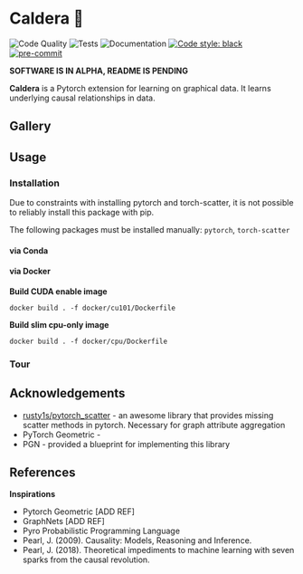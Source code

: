 # Caldera 🌋

![Code Quality](https://github.com/jvrana/caldera/workflows/Code%20Quality/badge.svg)
![Tests](https://github.com/jvrana/caldera/workflows/Tests/badge.svg)
![Documentation](https://github.com/jvrana/caldera/workflows/Documentation/badge.svg)
[![Code style: black](https://img.shields.io/badge/code%20style-black-000000.svg)](https://github.com/psf/black)
[![pre-commit](https://img.shields.io/badge/pre--commit-enabled-brightgreen?logo=pre-commit&logoColor=white)](https://github.com/pre-commit/pre-commit)

**SOFTWARE IS IN ALPHA, README IS PENDING**

**Caldera** is a Pytorch extension for learning on graphical data. It learns underlying causal relationships in data.

## Gallery

## Usage

### Installation

Due to constraints with installing pytorch and torch-scatter, it is not possible
to reliably install this package with pip.

The following packages must be installed manually: `pytorch`, `torch-scatter`

#### via Conda

#### via Docker

**Build CUDA enable image**

```
docker build . -f docker/cu101/Dockerfile
```

**Build slim cpu-only image**

```
docker build . -f docker/cpu/Dockerfile
```

### Tour

## Acknowledgements

* [rusty1s/pytorch_scatter](https://github.com/rusty1s/pytorch_scatter) - an awesome library that provides missing 
scatter methods in pytorch. Necessary for graph attribute aggregation
* PyTorch Geometric - 
* PGN - provided a blueprint for implementing this library

## References

**Inspirations**

* Pytorch Geometric [ADD REF]
* GraphNets [ADD REF]
* Pyro Probabilistic Programming Language
* Pearl, J. (2009). Causality: Models, Reasoning and Inference.
* Pearl, J. (2018). Theoretical impediments to machine learning with seven sparks from the causal revolution.

